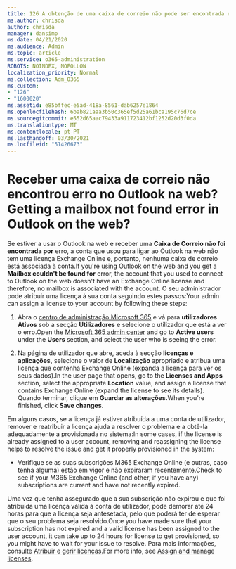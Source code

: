 ```yaml
---
title: 126 A obtenção de uma caixa de correio não pode ser encontrada erro na OWA?
ms.author: chrisda
author: chrisda
manager: dansimp
ms.date: 04/21/2020
ms.audience: Admin
ms.topic: article
ms.service: o365-administration
ROBOTS: NOINDEX, NOFOLLOW
localization_priority: Normal
ms.collection: Adm_O365
ms.custom:
- "126"
- "1600020"
ms.assetid: e85bffec-e5ad-418a-8561-dab6257e1864
ms.openlocfilehash: 6bab821aaa3b50c365ef5d25a61bca195c76d7ce
ms.sourcegitcommit: e552d65aac79433a911723412bf1252d20d3f0da
ms.translationtype: MT
ms.contentlocale: pt-PT
ms.lasthandoff: 03/30/2021
ms.locfileid: "51426673"
---
```

# <a name="getting-a-mailbox-not-found-error-in-outlook-on-the-web"></a><span data-ttu-id="b87a0-102">Receber uma caixa de correio não encontrou erro no Outlook na web?</span><span class="sxs-lookup"><span data-stu-id="b87a0-102">Getting a mailbox not found error in Outlook on the web?</span></span>

<span data-ttu-id="b87a0-103">Se estiver a usar o Outlook na web e receber uma **Caixa de Correio não foi encontrada por** erro, a conta que usou para ligar ao Outlook na web não tem uma licença Exchange Online e, portanto, nenhuma caixa de correio está associada à conta.</span><span class="sxs-lookup"><span data-stu-id="b87a0-103">If you're using Outlook on the web and you get a **Mailbox couldn't be found for** error, the account that you used to connect to Outlook on the web doesn't have an Exchange Online license and therefore, no mailbox is associated with the account.</span></span> <span data-ttu-id="b87a0-104">O seu administrador pode atribuir uma licença à sua conta seguindo estes passos:</span><span class="sxs-lookup"><span data-stu-id="b87a0-104">Your admin can assign a license to your account by following these steps:</span></span>

1. <span data-ttu-id="b87a0-105">Abra o [centro de administração Microsoft 365](https://portal.office.com/adminportal/home#/homepage) e vá para **utilizadores Ativos** sob a secção **Utilizadores** e selecione o utilizador que está a ver o erro.</span><span class="sxs-lookup"><span data-stu-id="b87a0-105">Open the [Microsoft 365 admin center](https://portal.office.com/adminportal/home#/homepage) and go to **Active users** under the **Users** section, and select the user who is seeing the error.</span></span>

2. <span data-ttu-id="b87a0-106">Na página de utilizador que abre, aceda à secção **licenças e aplicações,** selecione o valor de **Localização** apropriado e atribua uma licença que contenha Exchange Online (expanda a licença para ver os seus dados).</span><span class="sxs-lookup"><span data-stu-id="b87a0-106">In the user page that opens, go to the **Licenses and Apps** section, select the appropriate **Location** value, and assign a license that contains Exchange Online (expand the license to see its details).</span></span> <span data-ttu-id="b87a0-107">Quando terminar, clique em **Guardar as alterações.**</span><span class="sxs-lookup"><span data-stu-id="b87a0-107">When you're finished, click **Save changes**.</span></span>

<span data-ttu-id="b87a0-108">Em alguns casos, se a licença já estiver atribuída a uma conta de utilizador, remover e reatribuir a licença ajuda a resolver o problema e a obtê-la adequadamente a provisionada no sistema:</span><span class="sxs-lookup"><span data-stu-id="b87a0-108">In some cases, if the license is already assigned to a user account, removing and reassigning the license helps to resolve the issue and get it properly provisioned in the system:</span></span> 

- <span data-ttu-id="b87a0-109">Verifique se as suas subscrições M365 Exchange Online (e outras, caso tenha alguma) estão em vigor e não expiraram recentemente.</span><span class="sxs-lookup"><span data-stu-id="b87a0-109">Check to see if your M365 Exchange Online (and other, if you have any) subscriptions are current and have not recently expired.</span></span>

<span data-ttu-id="b87a0-110">Uma vez que tenha assegurado que a sua subscrição não expirou e que foi atribuída uma licença válida à conta de utilizador, pode demorar até 24 horas para que a licença seja antesetada, pelo que poderá ter de esperar que o seu problema seja resolvido.</span><span class="sxs-lookup"><span data-stu-id="b87a0-110">Once you have made sure that your subscription has not expired and a valid license has been assigned to the user account, it can take up to 24 hours for license to get provisioned, so you might have to wait for your issue to resolve.</span></span> <span data-ttu-id="b87a0-111">Para mais informações, consulte [Atribuir e gerir licenças.](https://docs.microsoft.com/deployoffice/overview-licensing-activation-microsoft-365-apps#assign-and-manage-licenses)</span><span class="sxs-lookup"><span data-stu-id="b87a0-111">For more info, see [Assign and manage licenses](https://docs.microsoft.com/deployoffice/overview-licensing-activation-microsoft-365-apps#assign-and-manage-licenses).</span></span>
